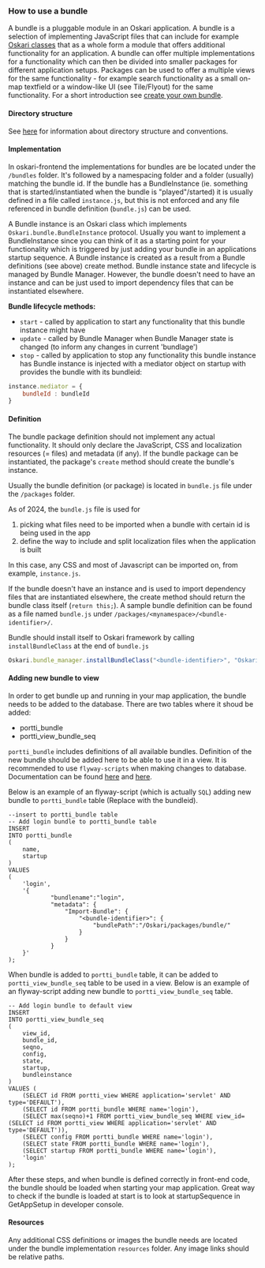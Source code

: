 ### How to use a bundle

A bundle is a pluggable module in an Oskari application. A bundle is a selection of implementing JavaScript files that can include for example [Oskari classes](00100-HowToUseClasses.md) that as a whole form a module that offers additional functionality for an application. A bundle can offer multiple implementations for a functionality which can then be divided into smaller packages for different application setups. Packages can be used to offer a multiple views for the same functionality - for example search functionality as a small on-map textfield or a window-like UI (see Tile/Flyout) for the same functionality. For a short introduction see [create your own bundle](../8%20Developing%20instructions/00120-HowToCreateABundle.md).

#### Directory structure

See [here](../2%20Application%20environment/00040-DirectoryStructure.md) for information about directory structure and conventions.

#### Implementation

In oskari-frontend the implementations for bundles are be located under the `/bundles` folder. It's followed by a namespacing folder and a folder (usually) matching the bundle id. If the bundle has a BundleInstance (ie. something that is started/instantiated when the bundle is "played"/started) it is usually defined in a file called `instance.js`, but this is not enforced and any file referenced in bundle definition (`bundle.js`) can be used. 

A Bundle instance is an Oskari class which implements `Oskari.bundle.BundleInstance` protocol. Usually you want to implement a BundleInstance since you can think of it as a starting point for your functionality which is triggered by just adding your bundle in an applications startup sequence. A Bundle instance is created as a result from a Bundle definitions (see above) create method. Bundle instance state and lifecycle is managed by Bundle Manager. However, the bundle doesn't need to have an instance and can be just used to import dependency files that can be instantiated elsewhere. 

**Bundle lifecycle methods:**

* `start` - called by application to start any functionality that this bundle instance might have
* `update` - called by Bundle Manager when Bundle Manager state is changed (to inform any changes in current 'bundlage')
* `stop` - called by application to stop any functionality this bundle instance has
Bundle instance is injected with a mediator object on startup with provides the bundle with its bundleid:

```javascript
instance.mediator = {
    bundleId : bundleId
}
```

#### Definition

The bundle package definition should not implement any actual functionality. It should only declare the JavaScript, CSS and localization resources (= files) and metadata (if any). If the bundle package can be instantiated, the package's `create` method should create the bundle's instance. 

Usually the bundle definition (or package) is located in `bundle.js` file under the `/packages` folder. 

As of 2024, the `bundle.js` file is used for
1. picking what files need to be imported when a bundle with certain id is being used in the app
2. define the way to include and split localization files when the application is built

In this case, any CSS and most of Javascript can be imported on, from example, `instance.js`.

If the bundle doesn't have an instance and is used to import dependency files that are instantiated elsewhere, the create method should return the bundle class itself (`return this;`). A sample bundle definition can be found as a file named `bundle.js` under `/packages/<mynamespace>/<bundle-identifier>/`.

Bundle should install itself to Oskari framework by calling `installBundleClass` at the end of `bundle.js`

```javascript
Oskari.bundle_manager.installBundleClass("<bundle-identifier>", "Oskari.<mynamespace>.<bundle-identifier>.MyBundle");
```

#### Adding new bundle to view

In order to get bundle up and running in your map application, the bundle needs to be added to the database. There are two tables where it shoud be added:

- portti_bundle
- portti_view_bundle_seq

`portti_bundle` includes definitions of all available bundles. Definition of the new bundle should be added here to be able to use it in a view. It is recommended to use `flyway-scripts` when making changes to database. Documentation can be found [here](/documentation/backend/upgrading) and [here](/documentation/backend/upgrade_scripts).

Below is an example of an flyway-script (which is actually `SQL`) adding new bundle to `portti_bundle` table (Replace <bundle-identifier> with the bundleid).

	--insert to portti_bundle table
	-- Add login bundle to portti_bundle table
	INSERT
	INTO portti_bundle
	(
		name,
		startup
	)
	VALUES
	(
		'login',
		'{
	            "bundlename":"login",
	            "metadata": {
	                "Import-Bundle": {
	                    "<bundle-identifier>": {
	                        "bundlePath":"/Oskari/packages/bundle/"
	                    }
	                }
	            }
	    }'
	);

When bundle is added to `portti_bundle` table, it can be added to `portti_view_bundle_seq` table to be used in a view. Below is an example of an flyway-script adding new bundle to `portti_view_bundle_seq` table.

	-- Add login bundle to default view
	INSERT
	INTO portti_view_bundle_seq
	(
		view_id,
		bundle_id,
		seqno,
		config,
		state,
		startup,
		bundleinstance
	)
	VALUES (
		(SELECT id FROM portti_view WHERE application='servlet' AND type='DEFAULT'),
		(SELECT id FROM portti_bundle WHERE name='login'),
		(SELECT max(seqno)+1 FROM portti_view_bundle_seq WHERE view_id=(SELECT id FROM portti_view WHERE application='servlet' AND type='DEFAULT')),
		(SELECT config FROM portti_bundle WHERE name='login'),
		(SELECT state FROM portti_bundle WHERE name='login'),
		(SELECT startup FROM portti_bundle WHERE name='login'),
		'login'
	);

After these steps, and when bundle is defined correctly in front-end code, the bundle should be loaded when starting your map application. Great way to check if the bundle is loaded at start is to look at startupSequence in GetAppSetup in developer console.

#### Resources

Any additional CSS definitions or images the bundle needs are located under the bundle implementation `resources` folder. Any image links should be relative paths.